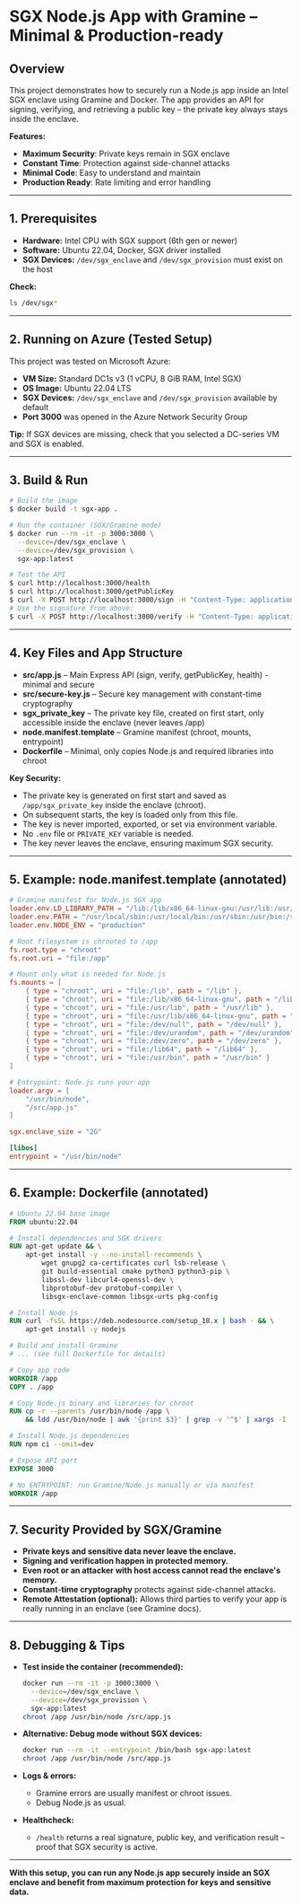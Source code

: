# SGX Node.js App with Gramine – Minimal & Production-ready

## Overview

This project demonstrates how to securely run a Node.js app inside an Intel SGX enclave using Gramine and Docker. The app provides an API for signing, verifying, and retrieving a public key – the private key always stays inside the enclave.

**Features:**
- **Maximum Security**: Private keys remain in SGX enclave
- **Constant Time**: Protection against side-channel attacks
- **Minimal Code**: Easy to understand and maintain
- **Production Ready**: Rate limiting and error handling

---

## 1. Prerequisites

- **Hardware:** Intel CPU with SGX support (6th gen or newer)
- **Software:** Ubuntu 22.04, Docker, SGX driver installed
- **SGX Devices:** `/dev/sgx_enclave` and `/dev/sgx_provision` must exist on the host

**Check:**
```bash
ls /dev/sgx*
```

---

## 2. Running on Azure (Tested Setup)

This project was tested on Microsoft Azure:
- **VM Size:** Standard DC1s v3 (1 vCPU, 8 GiB RAM, Intel SGX)
- **OS Image:** Ubuntu 22.04 LTS
- **SGX Devices:** `/dev/sgx_enclave` and `/dev/sgx_provision` available by default
- **Port 3000** was opened in the Azure Network Security Group

**Tip:** If SGX devices are missing, check that you selected a DC-series VM and SGX is enabled.

---

## 3. Build & Run

```bash
# Build the image
$ docker build -t sgx-app .

# Run the container (SGX/Gramine mode)
$ docker run --rm -it -p 3000:3000 \
  --device=/dev/sgx_enclave \
  --device=/dev/sgx_provision \
  sgx-app:latest

# Test the API
$ curl http://localhost:3000/health
$ curl http://localhost:3000/getPublicKey
$ curl -X POST http://localhost:3000/sign -H "Content-Type: application/json" -d '{"hash":"deadbeef"}'
# Use the signature from above:
$ curl -X POST http://localhost:3000/verify -H "Content-Type: application/json" -d '{"hash":"deadbeef","signature":"...","publicKey":"..."}'
```

---

## 4. Key Files and App Structure

- **src/app.js** – Main Express API (sign, verify, getPublicKey, health) - minimal and secure
- **src/secure-key.js** – Secure key management with constant-time cryptography
- **sgx_private_key** – The private key file, created on first start, only accessible inside the enclave (never leaves /app)
- **node.manifest.template** – Gramine manifest (chroot, mounts, entrypoint)
- **Dockerfile** – Minimal, only copies Node.js and required libraries into chroot

**Key Security:**
- The private key is generated on first start and saved as `/app/sgx_private_key` inside the enclave (chroot).
- On subsequent starts, the key is loaded only from this file.
- The key is never imported, exported, or set via environment variable.
- No `.env` file or `PRIVATE_KEY` variable is needed.
- The key never leaves the enclave, ensuring maximum SGX security.

---

## 5. Example: node.manifest.template (annotated)
```toml
# Gramine manifest for Node.js SGX app
loader.env.LD_LIBRARY_PATH = "/lib:/lib/x86_64-linux-gnu:/usr/lib:/usr/lib/x86_64-linux-gnu"
loader.env.PATH = "/usr/local/sbin:/usr/local/bin:/usr/sbin:/usr/bin:/sbin:/bin"
loader.env.NODE_ENV = "production"

# Root filesystem is chrooted to /app
fs.root.type = "chroot"
fs.root.uri = "file:/app"

# Mount only what is needed for Node.js
fs.mounts = [
    { type = "chroot", uri = "file:/lib", path = "/lib" },
    { type = "chroot", uri = "file:/lib/x86_64-linux-gnu", path = "/lib/x86_64-linux-gnu" },
    { type = "chroot", uri = "file:/usr/lib", path = "/usr/lib" },
    { type = "chroot", uri = "file:/usr/lib/x86_64-linux-gnu", path = "/usr/lib/x86_64-linux-gnu" },
    { type = "chroot", uri = "file:/dev/null", path = "/dev/null" },
    { type = "chroot", uri = "file:/dev/urandom", path = "/dev/urandom" },
    { type = "chroot", uri = "file:/dev/zero", path = "/dev/zero" },
    { type = "chroot", uri = "file:/lib64", path = "/lib64" },
    { type = "chroot", uri = "file:/usr/bin", path = "/usr/bin" }
]

# Entrypoint: Node.js runs your app
loader.argv = [
    "/usr/bin/node",
    "/src/app.js"
]

sgx.enclave_size = "2G"

[libos]
entrypoint = "/usr/bin/node"
```

---

## 6. Example: Dockerfile (annotated)
```dockerfile
# Ubuntu 22.04 base image
FROM ubuntu:22.04

# Install dependencies and SGX drivers
RUN apt-get update && \
    apt-get install -y --no-install-recommends \
        wget gnupg2 ca-certificates curl lsb-release \
        git build-essential cmake python3 python3-pip \
        libssl-dev libcurl4-openssl-dev \
        libprotobuf-dev protobuf-compiler \
        libsgx-enclave-common libsgx-urts pkg-config

# Install Node.js
RUN curl -fsSL https://deb.nodesource.com/setup_18.x | bash - && \
    apt-get install -y nodejs

# Build and install Gramine
# ... (see full Dockerfile for details)

# Copy app code
WORKDIR /app
COPY . /app

# Copy Node.js binary and libraries for chroot
RUN cp -r --parents /usr/bin/node /app \
    && ldd /usr/bin/node | awk '{print $3}' | grep -v '^$' | xargs -I '{}' cp -v --parents '{}' /app || true

# Install Node.js dependencies
RUN npm ci --omit=dev

# Expose API port
EXPOSE 3000

# No ENTRYPOINT: run Gramine/Node.js manually or via manifest
WORKDIR /app
```

---

## 7. Security Provided by SGX/Gramine

- **Private keys and sensitive data never leave the enclave.**
- **Signing and verification happen in protected memory.**
- **Even root or an attacker with host access cannot read the enclave's memory.**
- **Constant-time cryptography** protects against side-channel attacks.
- **Remote Attestation (optional):** Allows third parties to verify your app is really running in an enclave (see Gramine docs).

---

## 8. Debugging & Tips

- **Test inside the container (recommended):**
  ```bash
  docker run --rm -it -p 3000:3000 \
    --device=/dev/sgx_enclave \
    --device=/dev/sgx_provision \
    sgx-app:latest
  chroot /app /usr/bin/node /src/app.js
  ```

- **Alternative: Debug mode without SGX devices:**
  ```bash
  docker run --rm -it --entrypoint /bin/bash sgx-app:latest
  chroot /app /usr/bin/node /src/app.js
  ```

- **Logs & errors:**
  - Gramine errors are usually manifest or chroot issues.
  - Debug Node.js as usual.
- **Healthcheck:**
  - `/health` returns a real signature, public key, and verification result – proof that SGX security is active.

---

**With this setup, you can run any Node.js app securely inside an SGX enclave and benefit from maximum protection for keys and sensitive data.** 